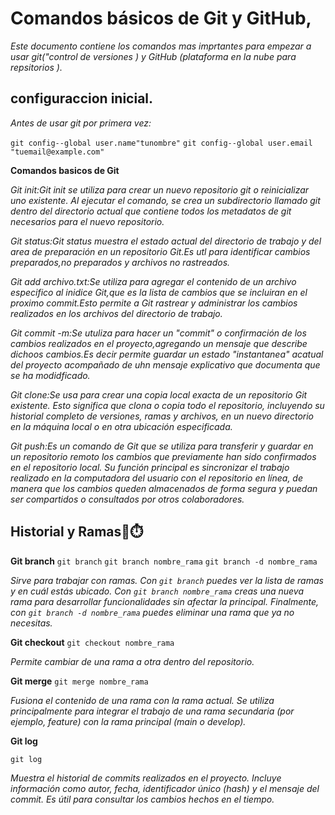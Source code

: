 # Comandos básicos de Git y GitHub,

*Este documento contiene los comandos mas imprtantes para empezar a usar git("control de  versiones ) y GitHub (plataforma en la nube para repsitorios ).*

## configuraccion inicial.
*Antes de usar git por primera vez:*

`git config--global user.name"tunombre"`
`git config--global user.email "tuemail@example.com"`

**Comandos basicos de Git**

*Git init:Git init se utiliza para crear un nuevo repositorio git o reinicializar uno existente. Al ejecutar el comando, se crea un subdirectorio llamado git dentro del directorio actual que contiene todos los metadatos de git necesarios para el nuevo repositorio.*


*Git status:Git status muestra el estado actual del directorio de trabajo y del area de preparación en un repositorio Git.Es utl para identificar cambios preparados,no preparados y archivos no rastreados.*


*Git add archivo.txt:Se utiliza para agregar el contenido de un archivo especifico al inidice Git,que es la lista de cambios que se incluiran en el proximo commit.Esto permite a Git rastrear y administrar los cambios realizados en los archivos del directorio de trabajo.*

*Git commit -m:Se utuliza para hacer un "commit" o confirmación de los cambios realizados en el proyecto,agregando un mensaje que describe dichoos cambios.Es decir permite guardar un estado "instantanea" acatual del proyecto acompañado de uhn mensaje explicativo que documenta que se ha modidficado.*


*Git clone:Se usa para crear una copia local exacta de un repositorio Git existente. Esto significa que clona o copia todo el repositorio, incluyendo su historial completo de versiones, ramas y archivos, en un nuevo directorio en la máquina local o en otra ubicación especificada.*


*Git push:Es un comando de Git que se utiliza para transferir y guardar en un repositorio remoto los cambios que previamente han sido confirmados en el repositorio local. Su función principal es sincronizar el trabajo realizado en la computadora del usuario con el repositorio en línea, de manera que los cambios queden almacenados de forma segura y puedan ser compartidos o consultados por otros colaboradores.*

## Historial y Ramas🌿⏱️


**Git branch**
`git branch`
`git branch nombre_rama`
`git branch -d nombre_rama`


*Sirve para trabajar con ramas. Con `git branch` puedes ver la lista de ramas y en cuál estás ubicado.*
*Con `git branch nombre_rama` creas una nueva rama para desarrollar funcionalidades sin afectar la principal.*
*Finalmente, con `git branch -d nombre_rama` puedes eliminar una rama que ya no necesitas.*

**Git checkout**
`git checkout nombre_rama`


*Permite cambiar de una rama a otra dentro del repositorio.*


**Git merge**
`git merge nombre_rama`


*Fusiona el contenido de una rama con la rama actual.*
*Se utiliza principalmente para integrar el trabajo de una rama secundaria (por ejemplo, feature) con la rama principal (main o develop).*


**Git log**


`git log`


*Muestra el historial de commits realizados en el proyecto.*
*Incluye información como autor, fecha, identificador único (hash) y el mensaje del commit. Es útil para consultar los cambios hechos en el tiempo.*




